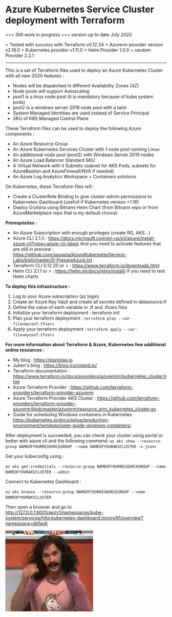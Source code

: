 # Azure Kubernetes Service Cluster deployment with Terraform


=== Still work in progress === version up to date July 2020

= Tested with success with Terraform v0.12.24 + Azurerm provider version v2.16.0 + Kubernetes provider v1.11.0 + Helm Provider 1.0.0 + random Provider 2.2.1

--------------------------------------------------------------------------------------------------------

This is a set of Terraform files used to deploy an Azure Kubernetes Cluster with all new 2020 features :

- Nodes will be dispatched in different Availability Zones (AZ)
- Node pools will support Autoscaling
- pool1 is a linux node pool (it is mandatory because of kube system pods)
- pool2 is a windows server 2019 node pool with a taint
- System Managed Identities are used instead of Service Principal
- SKU of K8S Managed Control Plane

These Terraform files can be used to deploy the following Azure components :

- An Azure Resource Group
- An Azure Kubernetes Services Cluster with 1 node pool running Linux 
- An additionnal node pool (pool2) with Windows Server 2019 nodes
- An Azure Load Balancer Standard SKU
- A Virtual Network with it Subnets (subnet for AKS Pods, subnets for AzureBastion and AzureFirewall/NVA if needed)
- An Azure Log Analytics Workspace + Containers solutions

On Kubernetes, these Terraform files will :

- Create a ClusterRole Binding to give cluster-admin permissions to Kubernetes-Dashboard (usefull if Kubernetes version <1.16)
- Deploy Grafana using Bitnami Helm Chart (from Bitnami repo or from AzureMarketplace repo that is my default choice)

__Prerequisites :__

- An Azure Subscription with enough privileges (create RG, AKS...)
- Azure CLI 2.1.0 : <https://docs.microsoft.com/en-us/cli/azure/install-azure-cli?view=azure-cli-latest>
   And you need to activate features that are still in preview : <https://github.com/squasta/AzureKubernetesService-Labs/blob/master/0-PrepareAzure.txt>
- Terraform CLI 0.12.20 or > : <https://www.terraform.io/downloads.html>
- Helm CLI 3.1.1 or > : <https://helm.sh/docs/intro/install/> if you need to test Helm charts

__To deploy this infrastructure :__

1. Log to your Azure subscription (az login)
2. Create an Azure Key Vault and create all secrets defined in datasource.tf
3. Define the value of each variable in .tf and .tfvars files
4. Initialize your terraform deployment : terraform init
5. Plan your terraform deployment : `terraform plan --var-file=myconf.tfvars`
6. Apply your terraform deployment : `terraform apply --var-file=myconf.tfvars`

__For more information about Terraform & Azure, Kubernetes few additional online resources :__

- My blog : <https://stanislas.io>
- Julien's blog : <https://blog.jcorioland.io/>
- Terraform documentation : <https://www.terraform.io/docs/providers/azurerm/r/kubernetes_cluster.html>
- Azure Terraform Provider : <https://github.com/terraform-providers/terraform-provider-azurerm>
- Azure Terraform Provider AKS Cluster : <https://github.com/terraform-providers/terraform-provider-azurerm/blob/master/azurerm/resource_arm_kubernetes_cluster.go>
- Guide for scheduling Windows containers in Kubernetes
 <https://kubernetes.io/docs/setup/production-environment/windows/user-guide-windows-containers/>

After deployment is succeeded, you can check your cluster using portal or better with azure cli and the following command: 
`az aks show --resource-group NAMEOFYOURRESOURCEGROUP --name NAMEOFYOURAKSCLUSTER -o jsonc`

Get your kubeconfig using :

`az aks get-credentials --resource-group NAMEOFYOURRESOURCEGROUP --name NAMEOFYOURAKSCLUSTER --admin`

Connect to Kubernetes Dashboard :

`az aks browse --resource-group NAMEOFYOURRESOURCEGROUP --name NAMEOFYOURAKSCLUSTER`

Then open a browser and go to <http://127.0.0.1:8001/api/v1/namespaces/kube-system/services/http:kubernetes-dashboard:/proxy/#!/overview?namespace=default>

![Magic](https://github.com/squasta/AzureKubernetesService-Terraform/raw/master/Magic.gif)
